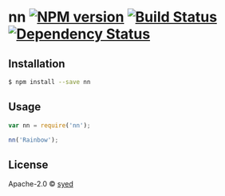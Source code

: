 # nn [![NPM version][npm-image]][npm-url] [![Build Status][travis-image]][travis-url] [![Dependency Status][daviddm-image]][daviddm-url]
> 

## Installation

```sh
$ npm install --save nn
```

## Usage

```js
var nn = require('nn');

nn('Rainbow');
```
## License

Apache-2.0 © [syed]()


[npm-image]: https://badge.fury.io/js/nn.svg
[npm-url]: https://npmjs.org/package/nn
[travis-image]: https://travis-ci.org/omairzaman/nn.svg?branch=master
[travis-url]: https://travis-ci.org/omairzaman/nn
[daviddm-image]: https://david-dm.org/omairzaman/nn.svg?theme=shields.io
[daviddm-url]: https://david-dm.org/omairzaman/nn
"# nn" 
